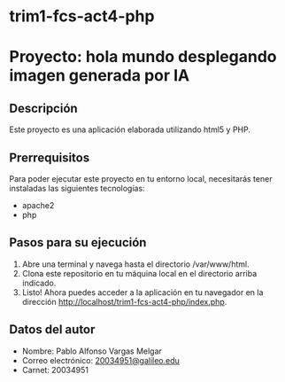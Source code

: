 # trim1-fcs-act4-php
# Proyecto: hola mundo desplegando imagen generada por IA

## Descripción 
Este proyecto es una aplicación elaborada utilizando html5 y PHP.

## Prerrequisitos
Para poder ejecutar este proyecto en tu entorno local, necesitarás tener instaladas las siguientes tecnologías:
- apache2 
- php

## Pasos para su ejecución
1. Abre una terminal y navega hasta el directorio /var/www/html.
2. Clona este repositorio en tu máquina local en el directorio arriba indicado.
3. Listo! Ahora puedes acceder a la aplicación en tu navegador en la dirección [http://localhost/trim1-fcs-act4-php/index.php](http://localhost/trim1-fcs-act4-php/index.php).


## Datos del autor
- Nombre: Pablo Alfonso Vargas Melgar
- Correo electrónico: 20034951@galileo.edu
- Carnet: 20034951



